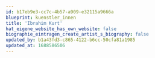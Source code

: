 ```yaml
---
id: b17eb9e3-cc7c-4b57-a909-e32115a9666a
blueprint: kuenstler_innen
title: 'Ibrahim Kurt'
hat_eigene_website_has_own_website: false
biographie_eintragen_create_artist_s_biography: false
updated_by: b1a43fd3-c865-4122-b6cc-50cfa81a1985
updated_at: 1688586506
---
```

